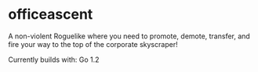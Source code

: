 officeascent
============

A non-violent Roguelike where you need to promote, demote, transfer, and fire your way to the top of the corporate skyscraper!

Currently builds with: Go 1.2
